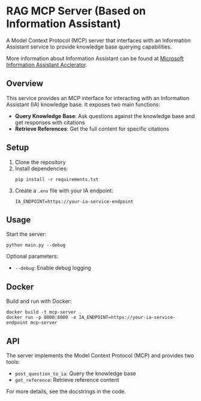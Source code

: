 # RAG MCP Server (Based on Information Assistant)

A Model Context Protocol (MCP) server that interfaces with an Information Assistant service to provide knowledge base querying capabilities.

More information about Information Assistant can be found at [Microsoft Information Assistant Acclerator](https://github.com/microsoft/pubsec-info-assistant).

## Overview

This service provides an MCP interface for interacting with an Information Assistant (IA) knowledge base. It exposes two main functions:

- **Query Knowledge Base**: Ask questions against the knowledge base and get responses with citations
- **Retrieve References**: Get the full content for specific citations

## Setup

1. Clone the repository
2. Install dependencies:
   ```
   pip install -r requirements.txt
   ```
3. Create a `.env` file with your IA endpoint:
   ```
   IA_ENDPOINT=https://your-ia-service-endpoint
   ```

## Usage

Start the server:

```
python main.py --debug
```

Optional parameters:
- `--debug`: Enable debug logging

## Docker

Build and run with Docker:

```
docker build -t mcp-server .
docker run -p 8000:8000 -e IA_ENDPOINT=https://your-ia-service-endpoint mcp-server
```

## API

The server implements the Model Context Protocol (MCP) and provides two tools:

- `post_question_to_ia`: Query the knowledge base
- `get_reference`: Retrieve reference content

For more details, see the docstrings in the code.